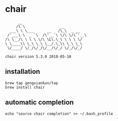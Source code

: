 # chair
```
      __                            
     /\ \                __         
  ___\ \ \___      __   /\_\  _ __  
 /'___\ \  _ `\  /\'__`\ \/\ \/\`'__\
/\ \__/\ \ \ \ \/\ \L\.\_\ \ \ \ \/ 
\ \____\\ \_\ \_\ \__/.\_\\ \_\ \_\ 
 \/____/ \/_/\/_/\/__/\/_/ \/_/\/_/ 
 
chair version 5.3.0 2018-05-10
```

## installation
```
brew tap gengxiankun/tap
brew install chair
```

## automatic completion
`echo "source chair completion" >> ~/.bash_profile`
